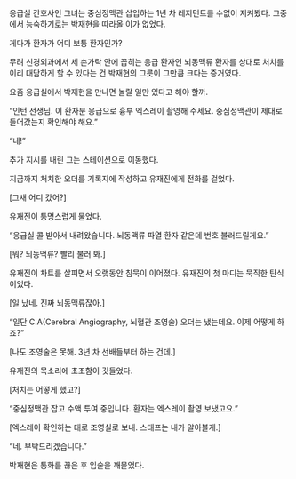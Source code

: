 응급실 간호사인 그녀는 중심정맥관 삽입하는 1년 차 레지던트를 수없이 지켜봤다. 그중에서 능숙하기로는 박재현을 따라올 이가 없었다.

게다가 환자가 어디 보통 환자인가?

무려 신경외과에서 세 손가락 안에 꼽히는 응급 환자인 뇌동맥류 환자를 상대로 처치를 이리 대담하게 할 수 있다는 건 박재현의 그릇이 그만큼 크다는 증거였다.

요즘 응급실에서 박재현을 만나면 놀랄 일만 있다고 해야 할까.

“인턴 선생님. 이 환자분 응급으로 흉부 엑스레이 촬영해 주세요. 중심정맥관이 제대로 들어갔는지 확인해야 해요.”

“네!”

추가 지시를 내린 그는 스테이션으로 이동했다.

지금까지 처치한 오더를 기록지에 작성하고 유재진에게 전화를 걸었다.

[그새 어디 갔어?]

유재진이 퉁명스럽게 물었다.

“응급실 콜 받아서 내려왔습니다. 뇌동맥류 파열 환자 같은데 번호 불러드릴게요.”

[뭐? 뇌동맥류? 빨리 불러 봐.]

유재진이 차트를 살피면서 오랫동안 침묵이 이어졌다. 유재진의 첫 마디는 묵직한 탄식이었다.

[일 났네. 진짜 뇌동맥류잖아.]

“일단 C.A(Cerebral Angiography, 뇌혈관 조영술) 오더는 냈는데요. 이제 어떻게 하죠?”

[나도 조영술은 못해. 3년 차 선배들부터 하는 건데.]

유재진의 목소리에 초조함이 깃들었다.

[처치는 어떻게 했고?]

“중심정맥관 잡고 수액 투여 중입니다. 환자는 엑스레이 촬영 보냈고요.”

[엑스레이 확인하는 대로 조영실로 보내. 스태프는 내가 알아볼게.]

“네. 부탁드리겠습니다.”

박재현은 통화를 끊은 후 입술을 깨물었다.